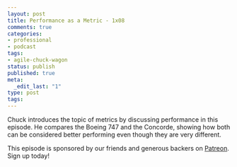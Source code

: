 ```yaml
---
layout: post
title: Performance as a Metric - 1x08
comments: true
categories:
- professional
- podcast
tags:
- agile-chuck-wagon
status: publish
published: true
meta:
  _edit_last: "1"
type: post
tags:
---
```

<p>Chuck introduces the topic of metrics by discussing performance in this episode. He compares the Boeing 747 and the Concorde, showing how both can be considered better performing even though they are very different.</p>
<p><strong></strong>This episode is sponsored by our friends and generous backers on <a href="https://www.patreon.com/agilechuckwagon">Patreon</a>. Sign up today!</p>